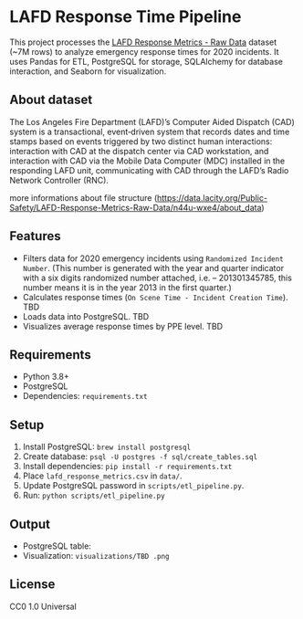 # LAFD Response Time Pipeline

This project processes the [LAFD Response Metrics - Raw Data](https://catalog.data.gov/dataset/lafd-response-metrics-raw-data) dataset (~7M rows) to analyze emergency response times for 2020 incidents. It uses Pandas for ETL, PostgreSQL for storage, SQLAlchemy for database interaction, and Seaborn for visualization.

## About dataset
The Los Angeles Fire Department (LAFD)’s Computer Aided Dispatch (CAD) system is a transactional, event‐driven system that records dates and time stamps based on events triggered by two distinct human interactions: interaction with CAD at the dispatch center via CAD workstation, and interaction with CAD via the Mobile Data Computer (MDC) installed in the responding LAFD unit, communicating with CAD through the LAFD’s Radio Network Controller (RNC).

more informations about file structure (https://data.lacity.org/Public-Safety/LAFD-Response-Metrics-Raw-Data/n44u-wxe4/about_data)

## Features
- Filters data for 2020 emergency incidents using `Randomized Incident Number`. (This number is generated with the year and quarter indicator with a six digits randomized number attached, i.e. – 201301345785, this number means it is in the year 2013 in the first quarter.)
- Calculates response times (`On Scene Time - Incident Creation Time`). TBD
- Loads data into PostgreSQL. TBD
- Visualizes average response times by PPE level. TBD

## Requirements
- Python 3.8+
- PostgreSQL
- Dependencies: `requirements.txt`

## Setup
1. Install PostgreSQL: `brew install postgresql`
2. Create database: `psql -U postgres -f sql/create_tables.sql`
3. Install dependencies: `pip install -r requirements.txt`
4. Place `lafd_response_metrics.csv` in `data/`.
5. Update PostgreSQL password in `scripts/etl_pipeline.py`.
6. Run: `python scripts/etl_pipeline.py`

## Output
- PostgreSQL table: 
- Visualization: `visualizations/TBD .png`

## License
CC0 1.0 Universal